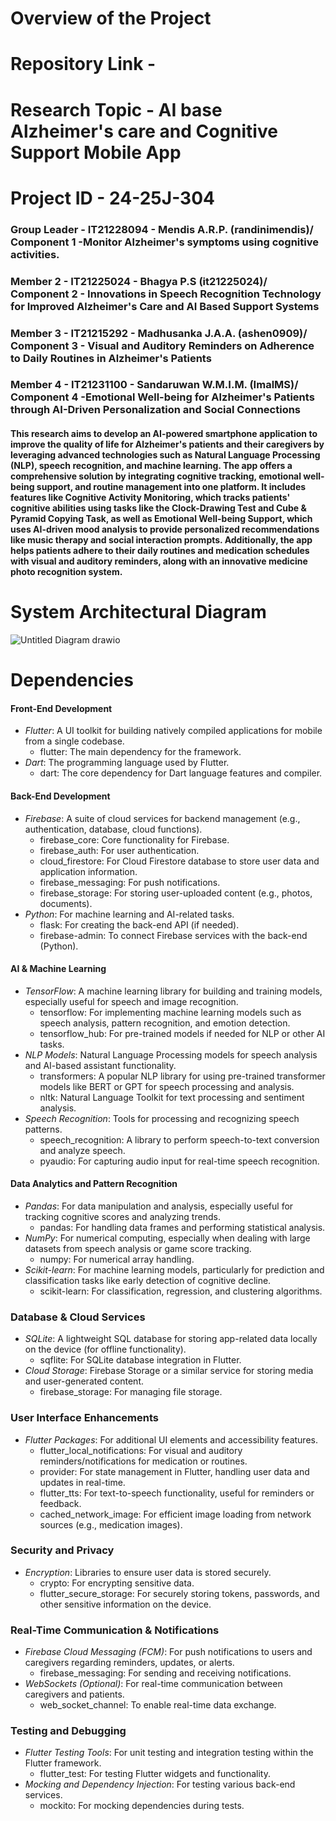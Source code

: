 # Overview of the Project
# Repository Link - 
# Research Topic - AI base Alzheimer's care and Cognitive Support Mobile App 
# Project ID - 24-25J-304

### Group Leader - IT21228094 - Mendis A.R.P. (randinimendis)/ Component 1 -Monitor Alzheimer's symptoms using cognitive activities.
### Member 2 - IT21225024  - Bhagya P.S (it21225024)/ Component 2  - Innovations in Speech Recognition Technology for Improved Alzheimer's Care and AI Based Support Systems
### Member 3 - IT21215292 - Madhusanka J.A.A. (ashen0909)/ Component 3 - Visual and Auditory Reminders on Adherence to Daily Routines in Alzheimer's Patients
### Member 4 - IT21231100 - Sandaruwan W.M.I.M. (ImalMS)/ Component 4 -Emotional Well-being for Alzheimer's Patients through AI-Driven Personalization and Social Connections

#### This research aims to develop an AI-powered smartphone application to improve the quality of life for Alzheimer's patients and their caregivers by leveraging advanced technologies such as Natural Language Processing (NLP), speech recognition, and machine learning. The app offers a comprehensive solution by integrating cognitive tracking, emotional well-being support, and routine management into one platform. It includes features like Cognitive Activity Monitoring, which tracks patients' cognitive abilities using tasks like the Clock-Drawing Test and Cube & Pyramid Copying Task, as well as Emotional Well-being Support, which uses AI-driven mood analysis to provide personalized recommendations like music therapy and social interaction prompts. Additionally, the app helps patients adhere to their daily routines and medication schedules with visual and auditory reminders, along with an innovative medicine photo recognition system. 

# System Architectural Diagram
![Untitled Diagram drawio](https://github.com/user-attachments/assets/7c5a35a0-6153-406e-8d88-480d629015ac)

# Dependencies
#### Front-End Development
   - *Flutter*: A UI toolkit for building natively compiled applications for mobile from a single codebase.
     - flutter: The main dependency for the framework.
   - *Dart*: The programming language used by Flutter.
     - dart: The core dependency for Dart language features and compiler.
#### Back-End Development
   - *Firebase*: A suite of cloud services for backend management (e.g., authentication, database, cloud functions).
     - firebase_core: Core functionality for Firebase.
     - firebase_auth: For user authentication.
     - cloud_firestore: For Cloud Firestore database to store user data and application information.
     - firebase_messaging: For push notifications.
     - firebase_storage: For storing user-uploaded content (e.g., photos, documents).
   - *Python*: For machine learning and AI-related tasks.
     - flask: For creating the back-end API (if needed).
     - firebase-admin: To connect Firebase services with the back-end (Python).
#### AI & Machine Learning
   - *TensorFlow*: A machine learning library for building and training models, especially useful for speech and image recognition.
     - tensorflow: For implementing machine learning models such as speech analysis, pattern recognition, and emotion detection.
     - tensorflow_hub: For pre-trained models if needed for NLP or other AI tasks.
   - *NLP Models*: Natural Language Processing models for speech analysis and AI-based assistant functionality.
     - transformers: A popular NLP library for using pre-trained transformer models like BERT or GPT for speech processing and analysis.
     - nltk: Natural Language Toolkit for text processing and sentiment analysis.
   - *Speech Recognition*: Tools for processing and recognizing speech patterns.
     - speech_recognition: A library to perform speech-to-text conversion and analyze speech.
     - pyaudio: For capturing audio input for real-time speech recognition.
####  Data Analytics and Pattern Recognition
   - *Pandas*: For data manipulation and analysis, especially useful for tracking cognitive scores and analyzing trends.
     - pandas: For handling data frames and performing statistical analysis.
   - *NumPy*: For numerical computing, especially when dealing with large datasets from speech analysis or game score tracking.
     - numpy: For numerical array handling.
   - *Scikit-learn*: For machine learning models, particularly for prediction and classification tasks like early detection of cognitive decline.
     - scikit-learn: For classification, regression, and clustering algorithms.
    
###  Database & Cloud Services
   - *SQLite*: A lightweight SQL database for storing app-related data locally on the device (for offline functionality).
     - sqflite: For SQLite database integration in Flutter.
   - *Cloud Storage*: Firebase Storage or a similar service for storing media and user-generated content.
     - firebase_storage: For managing file storage.

###  User Interface Enhancements
   - *Flutter Packages*: For additional UI elements and accessibility features.
     - flutter_local_notifications: For visual and auditory reminders/notifications for medication or routines.
     - provider: For state management in Flutter, handling user data and updates in real-time.
     - flutter_tts: For text-to-speech functionality, useful for reminders or feedback.
     - cached_network_image: For efficient image loading from network sources (e.g., medication images).

###  Security and Privacy
   - *Encryption*: Libraries to ensure user data is stored securely.
     - crypto: For encrypting sensitive data.
     - flutter_secure_storage: For securely storing tokens, passwords, and other sensitive information on the device.

###  Real-Time Communication & Notifications
   - *Firebase Cloud Messaging (FCM)*: For push notifications to users and caregivers regarding reminders, updates, or alerts.
     - firebase_messaging: For sending and receiving notifications.
   - *WebSockets (Optional)*: For real-time communication between caregivers and patients.
     - web_socket_channel: To enable real-time data exchange.

###  Testing and Debugging
   - *Flutter Testing Tools*: For unit testing and integration testing within the Flutter framework.
     - flutter_test: For testing Flutter widgets and functionality.
   - *Mocking and Dependency Injection*: For testing various back-end services.
     - mockito: For mocking dependencies during tests.
